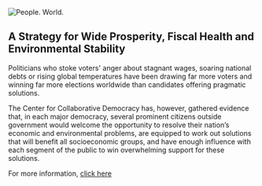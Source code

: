 
![People. World.](/files/people-world.jpg)

## A Strategy for Wide Prosperity, Fiscal Health and Environmental Stability

Politicians who stoke voters' anger about stagnant wages, soaring national debts or rising global temperatures have been drawing far more voters and winning far more elections worldwide than candidates offering pragmatic solutions.  

The Center for Collaborative Democracy has, however, gathered evidence that, in each major democracy, several prominent citizens outside government would welcome the opportunity to resolve their nation’s economic and environmental problems, are equipped to work out solutions that will benefit all socioeconomic groups, and have enough influence with each segment of the public to win overwhelming support for these solutions.

For more information, [click here][2]

[2]: http://www.GenuineRepresentation.org/reve
